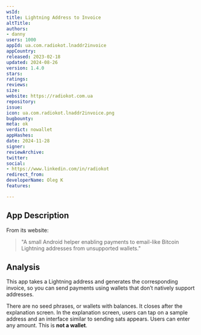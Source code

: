 ```yaml
---
wsId: 
title: Lightning Address to Invoice
altTitle: 
authors:
- danny
users: 1000
appId: ua.com.radiokot.lnaddr2invoice
appCountry: 
released: 2023-02-18
updated: 2024-08-26
version: 1.4.0
stars: 
ratings: 
reviews: 
size: 
website: https://radiokot.com.ua
repository: 
issue: 
icon: ua.com.radiokot.lnaddr2invoice.png
bugbounty: 
meta: ok
verdict: nowallet
appHashes: 
date: 2024-11-28
signer: 
reviewArchive: 
twitter: 
social:
- https://www.linkedin.com/in/radiokot
redirect_from: 
developerName: Oleg K
features: 

---
```


## App Description

From its website:

> "A small Android helper enabling payments to email-like Bitcoin Lightning addresses from unsupported wallets."

## Analysis 

This app takes a Lightning address and generates the corresponding invoice, so you can send payments using wallets that don’t natively support addresses.

There are no seed phrases, or wallets with balances. It closes after the explanation screen. In the explanation screen, users can tap on a sample address and an interface similar to sending sats appears. Users can enter any amount. This is **not a wallet**.